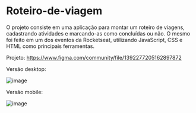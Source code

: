 # Roteiro-de-viagem
  O projeto consiste em uma aplicação para montar um roteiro de viagens, cadastrando atividades e marcando-as como concluídas ou não. O mesmo foi feito em um dos eventos da Rocketseat, utilizando JavaScript, CSS e HTML como principais ferramentas.

Projeto: https://www.figma.com/community/file/1392277205162897872

Versão desktop:

![image](https://github.com/user-attachments/assets/6738be9f-0d3a-4a76-b725-0bd54c3b2c8b)

Versão mobile:

![image](https://github.com/user-attachments/assets/045ce1a2-9628-42b5-a246-1158fad39439)
